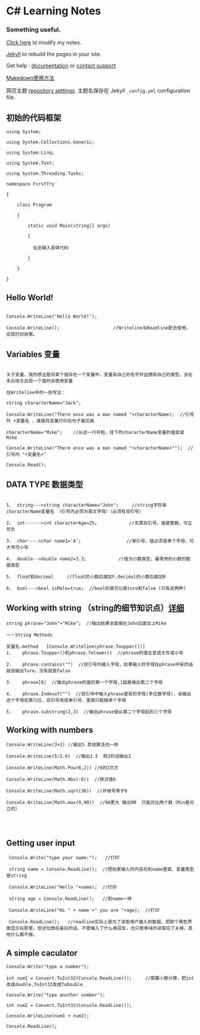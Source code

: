 # C# Learning Notes
### Something useful.
[Click here](https://github.com/ll1559681586/ll1559681586.github.io/edit/main/README.md) to modify my notes.

[Jekyll](https://jekyllrb.com/) to rebuild the pages in your site.

Get help : [documentation](https://docs.github.com/categories/github-pages-basics/) 
 or [contact support](https://support.github.com/contact)
 
 [Makedown使用方法](https://www.jianshu.com/p/191d1e21f7ed)
 
 网页主题 [repository settings](https://github.com/ll1559681586/ll1559681586.github.io/settings/pages). 主题名保存在 Jekyll `_config.yml` configuration file.
## 初始的代码框架
```makedown
using System;

using System.Collections.Generic;

using System.Linq;

using System.Text;

using System.Threading.Tasks;

namespace FirstTry 

{

    class Program
    
    {
    
        static void Main(string[] args)
        
        {
        
          在此输入具体代码

        }
        
    }
    
}
```
## Hello World!
```makedown

Console.WriteLine("Hello World!");

Console.WriteLine();                    //Writeline与Readline配合使用，实现打印效果。

```

## Variables 变量
```makedown

关于变量，我的想法是将某个值存在一个变量中，变量有自己的名字并且拥有自己的类型，会在多出地方出现一个值时会使用变量

在Writeline中的一些写法：

string characterName="Jack";

Console.WriteLine("There once was a man named "+characterName);  //引号外 +变量名 ，直接将变量打印在句子最后面

characterName="Mike";    //从这一行开始，往下的characterName变量的值变成Mike

Console.WriteLine("There once was a man named "+characterName+"");  //引号内 "+变量名+"

Console.Read();

```

## DATA TYPE 数据类型
```makedown

1.  string--->string characterName="John";     //string字符串 characterName变量名 （引号内必须为英文字母）（必须有双引号）

2.  int------>int characterAge=25;            //无需双引号，值是整数，可正可负

3.  char---->char name1='A';                 //单引号，值必须是单个字母，可大写可小写

4.  double-->double name2=3.3;            //值为小数类型，最常用的小数的数据类型

5.  float和decimal     //float的小数后面加F,decimal的小数后面加M

6.  bool--->bool isMale=true;  //bool的值可以是ture和false (只有这两种)

```
## Working with string （string的细节知识点）[详细](https://docs.microsoft.com/en-us/dotnet/api/system.string?view=net-5.0#methods)
```makedown
string phrase="John"+"Mike";  //输出结果会直接在John后面加上Mike

一丶String Methods

变量名.method   [Console.Writeline(phrase.Toupper())]
1.    phrase.Toupper()和phrase.Tolower()  //phrase的值全变成大写或小写

2.    phrase.contains("")  //双引号内输入字母，如果输入的字母在phrase中有的话就会输出Ture，没有就是False

3.    phrase[0]  //输出phrase的值的第一个字母,1就是输出第二个字母

4.    phrase.Indexof("")  //双引号中输入phrase里有的字母(多位数字母)，会输出这个字母在第几位，双引号改成单引号，里面只能输单个字母  

5.    phrase.substring(2,3)  //输出phrase值从第二个字母起的三个字母

```
## Working with numbers
```makedown
Console.WriteLine(3+2) //输出5 其他算法也一样

Console.WriteLine(5/2.0)  //输出2.5  除2的话输出2

Console.WriteLine(Math.Pow(6,2)) //6的2次方

Console.WriteLine(Math.Abs(-6))  //绝对值6

Console.WriteLine(Math.sqrt(36))  //开根号等于6

Console.WriteLine(Math.max(9,90))  //90更大 输出90  只能对比两个数（Min是对立的）




```
## Getting user input
```makedown
 Console.Write("type your name:");   //打印
 
 string name = Console.ReadLine();  //把玩家输入的内容存到name里面，变量类型是string
 
 Console.WriteLine("Hello "+name);  //打印
 
 string age = Console.ReadLine();   //和name一样
 
 Console.WriteLine("Hi " + name +" you are "+age);  //打印
 
 Console.ReadLine();   //readline实际上是为了读取用户输入的数据，把那个黑色界面显示在那里，但这句放在最后的话，不管输入了什么再回车，也只是单纯的读取完了关掉，其他什么都不做。

```
## A simple caculator
```makedown
Console.Write("type a number");

int num1 = Convert.ToInt32(Console.ReadLine());     //需要小数计算，把int改成double,ToInt32改成ToDouble

Console.Write("type another number");

int num2 = Convert.ToInt32(Console.ReadLine());

Console.WriteLine(num1 + num2);

Console.ReadLine();


```
